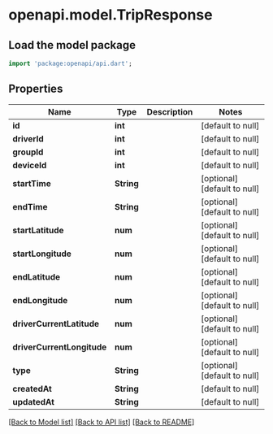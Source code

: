 # openapi.model.TripResponse

## Load the model package
```dart
import 'package:openapi/api.dart';
```

## Properties
Name | Type | Description | Notes
------------ | ------------- | ------------- | -------------
**id** | **int** |  | [default to null]
**driverId** | **int** |  | [default to null]
**groupId** | **int** |  | [default to null]
**deviceId** | **int** |  | [default to null]
**startTime** | **String** |  | [optional] [default to null]
**endTime** | **String** |  | [optional] [default to null]
**startLatitude** | **num** |  | [optional] [default to null]
**startLongitude** | **num** |  | [optional] [default to null]
**endLatitude** | **num** |  | [optional] [default to null]
**endLongitude** | **num** |  | [optional] [default to null]
**driverCurrentLatitude** | **num** |  | [optional] [default to null]
**driverCurrentLongitude** | **num** |  | [optional] [default to null]
**type** | **String** |  | [optional] [default to null]
**createdAt** | **String** |  | [default to null]
**updatedAt** | **String** |  | [default to null]

[[Back to Model list]](../README.md#documentation-for-models) [[Back to API list]](../README.md#documentation-for-api-endpoints) [[Back to README]](../README.md)



